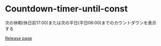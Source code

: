 # Countdown-timer-until-const

次の休暇(休日前17:00)または次の平日(平日06:00)までのカウントダウンを表示する

[Release page](https://krkrkrr.github.io/Countdown-timer-until-const/)